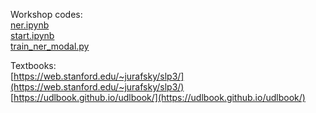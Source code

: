 Workshop codes:   
[ner.ipynb](ner.ipynb)  
[start.ipynb](start.ipynb)  
[train_ner_modal.py](train_ner_modal.py)  

Textbooks:  
[https://web.stanford.edu/~jurafsky/slp3/](https://web.stanford.edu/~jurafsky/slp3/)  
[https://udlbook.github.io/udlbook/](https://udlbook.github.io/udlbook/)  
